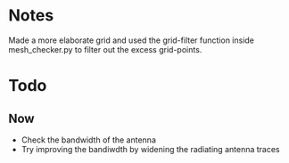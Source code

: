 # Notes
Made a more elaborate grid and used the grid-filter function inside mesh_checker.py to filter out the excess grid-points.

# Todo

## Now
- Check the bandwidth of the antenna
- Try improving the bandiwdth by widening the radiating antenna traces
